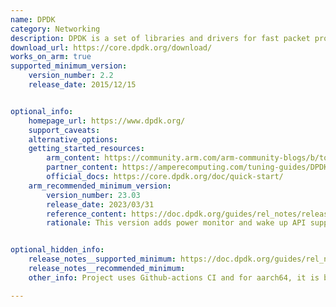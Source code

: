 ```yaml
---
name: DPDK
category: Networking
description: DPDK is a set of libraries and drivers for fast packet processing.
download_url: https://core.dpdk.org/download/
works_on_arm: true
supported_minimum_version:
    version_number: 2.2
    release_date: 2015/12/15


optional_info:
    homepage_url: https://www.dpdk.org/
    support_caveats:
    alternative_options:
    getting_started_resources:
        arm_content: https://community.arm.com/arm-community-blogs/b/tools-software-ides-blog/posts/dpdk-optimization-on-arm
        partner_content: https://amperecomputing.com/tuning-guides/DPDK-setup-and-tuning-guide
        official_docs: https://core.dpdk.org/doc/quick-start/
    arm_recommended_minimum_version:
        version_number: 23.03
        release_date: 2023/03/31
        reference_content: https://doc.dpdk.org/guides/rel_notes/release_23_03.html
        rationale: This version adds power monitor and wake up API support with WFE/SVE instructions for the Arm architecture.


optional_hidden_info:
    release_notes__supported_minimum: https://doc.dpdk.org/guides/rel_notes/release_2_2.html
    release_notes__recommended_minimum:
    other_info: Project uses Github-actions CI and for aarch64, it is built through cross-compilation.

---
```

